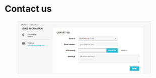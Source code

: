 # Contact us

<figure><img src="../../../.gitbook/assets/image (9).png" alt=""><figcaption></figcaption></figure>
